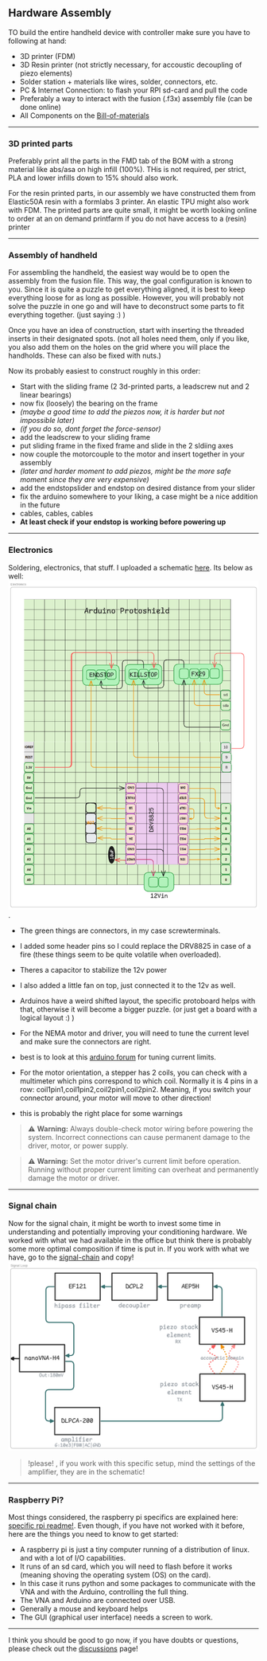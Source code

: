 ## **Hardware Assembly**
TO build the entire handheld device with controller make sure you have to following at hand:
- 3D printer (FDM)
- 3D Resin printer (not strictly necessary, for accoustic decoupling of piezo elements)
- Solder station + materials like wires, solder, connectors, etc.
- PC & Internet Connection: to flash your RPI sd-card and pull the code
- Preferably a way to interact with the fusion (.f3x) assembly file (can be done online)
- All Components on the [Bill-of-materials](bill-of-material.md)

---
### **3D printed parts**
Preferably print all the parts in the FMD tab of the BOM with a strong material like abs/asa on high infill (100%). THis is not required, per strict, PLA and lower infills down to 15% should also work.

For the resin printed parts, in our assembly we have constructed them from Elastic50A resin with a formlabs 3 printer. An elastic TPU might also work with FDM. The printed parts are quite small, it might be worth looking online to order at an on demand printfarm if you do not have access to a (resin) printer

---
### **Assembly of handheld**

For assembling the handheld, the easiest way would be to open the assembly from the fusion file. This way, the goal configuration is known to you. Since it is quite a puzzle to get everything aligned, it is best to keep everything loose for as long as possible. However, you will probably not solve the puzzle in one go and will have to deconstruct some parts to fit everything together. (just saying :) )

Once you have an idea of construction, start with inserting the threaded inserts in their designated spots. (not all holes need them, only if you like, you also add them on the holes on the grid where you will place the handholds. These can also be fixed with nuts.)

Now its probably easiest to construct roughly in this order:
- Start with the sliding frame (2 3d-printed parts, a leadscrew nut and 2 linear bearings)
- now fix (loosely) the bearing on the frame
- _(maybe a good time to add the piezos now, it is harder but not impossible later)_
- _(if you do so, dont forget the force-sensor)_
- add the leadscrew to your sliding frame
- put sliding frame in the fixed frame and slide in the 2 sldiing axes
- now couple the motorcouple to the motor and insert together in your assembly
-  _(later and harder moment to add piezos, might be the more safe moment since they are very expensive)_
- add the endstopslider and endstop on desired distance from your slider
- fix the arduino somewhere to your liking, a case might be a nice addition in the future
- cables, cables, cables
- **At least check if your endstop is working before powering up**

---
### **Electronics**
Soldering, electronics, that stuff. I uploaded a schematic [here](schematics/electronics-schematic.png). Its below as well:
![full image thing](schematics/electronics-schematic.png).

- The green things are connectors, in my case screwterminals.
- I added some header pins so I could replace the DRV8825 in case of a fire (these things seem to be quite volatile when overloaded).
- Theres a capacitor to stabilize the 12v power
- I also added a little fan on top, just connected it to the 12v as well.
- Arduinos have a weird shifted layout, the specific protoboard helps with that, otherwise it will become a bigger puzzle. (or just get a board with a logical layout :) )

- For the NEMA motor and driver, you will need to tune the current level and make sure the connectors are right.
- best is to look at this [arduino forum](https://forum.arduino.cc/t/update-current-adjustment-for-motor-drivers-drv8825-a4988/400151) for tuning current limits.
- For the motor orientation, a stepper has 2 coils, you can check with a multimeter which pins correspond to which coil. Normally it is 4 pins in a row: coil1pin1,coil1pin2,coil2pin1,coil2pin2. Meaning, if you switch your connector around, your motor will move to other direction!
- this is probably the right place for some warnings

> ⚠️ **Warning:** Always double-check motor wiring before powering the system. Incorrect connections can cause permanent damage to the driver, motor, or power supply.

> ⚠️ **Warning:** Set the motor driver's current limit before operation. Running without proper current limiting can overheat and permanently damage the motor or driver.
 

---
### **Signal chain**
Now for the signal chain, it might be worth to invest some time in understanding and potentially improving your conditioning hardware. We worked with what we had available in the office but think there is probably some more optimal composition if time is put in. If you work with what we have, go to the [signal-chain](schematics/signal-loop.png) and copy!
![signals yay!](schematics/signal-loop.png)

> !please! , if you work with this specific setup, mind the settings of the amplifier, they are in the schematic!

---
### **Raspberry Pi?**
Most things considered, the raspberry pi specifics are explained here: [specific rpi readme!](../raspberry-pi-gui/README.md).
Even though, if you have not worked with it before, here are the things you need to know to get started:

- A raspberry pi is just a tiny computer running of a distribution of linux. and with a lot of I/O capabilities.
- It runs of an sd card, which you will need to flash before it works (meaning shoving the operating system (OS) on the card).
- In this case it runs python and some packages to communicate with the VNA and with the Arduino, controlling the full thing.
- The VNA and Arduino are connected over USB.
- Generally a mouse and keyboard helps
- The GUI (graphical user interface) needs a screen to work.

---

I think you should be good to go now, if you have doubts or questions, please check out the [discussions](https://github.com/StijnSlebos/plensetechdoc-handheld/discussions) page!

